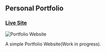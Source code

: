 ## Personal Portfolio

### [Live Site](https://diveshagarwal213.github.io/my_portfolio/)

![Portfolio Website](https://diveshagarwal213.github.io/my_portfolio/images/Capture.PNG)

A simple Portfolio Website(Work in progress).